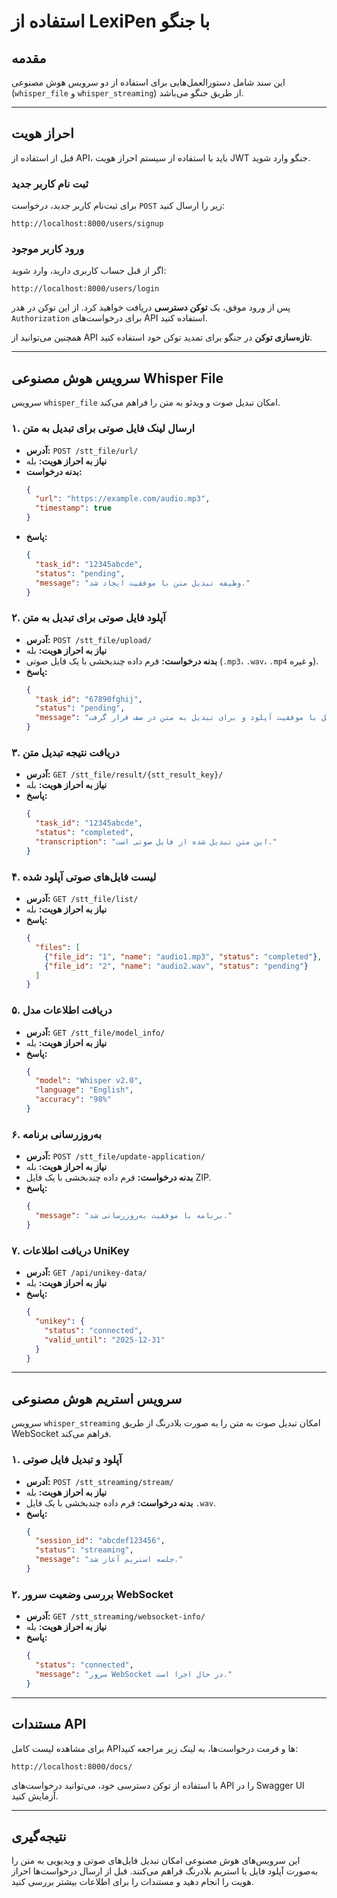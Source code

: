 # استفاده از LexiPen با جنگو

## مقدمه
این سند شامل دستورالعمل‌هایی برای استفاده از دو سرویس هوش مصنوعی (`whisper_file` و `whisper_streaming`) از طریق جنگو می‌باشد.

---

## احراز هویت
قبل از استفاده از API، باید با استفاده از سیستم احراز هویت JWT جنگو وارد شوید.

### **ثبت نام کاربر جدید**
برای ثبت‌نام کاربر جدید، درخواست `POST` زیر را ارسال کنید:
```plaintext
http://localhost:8000/users/signup
```

### **ورود کاربر موجود**
اگر از قبل حساب کاربری دارید، وارد شوید:
```plaintext
http://localhost:8000/users/login
```

پس از ورود موفق، یک **توکن دسترسی** دریافت خواهید کرد. از این توکن در هدر `Authorization` برای درخواست‌های API استفاده کنید.

همچنین می‌توانید از API **تازه‌سازی توکن** در جنگو برای تمدید توکن خود استفاده کنید.

---

## سرویس هوش مصنوعی Whisper File
سرویس `whisper_file` امکان تبدیل صوت و ویدئو به متن را فراهم می‌کند.

### **۱. ارسال لینک فایل صوتی برای تبدیل به متن**
- **آدرس:** `POST /stt_file/url/`
- **نیاز به احراز هویت:** بله
- **بدنه درخواست:**
  ```json
  {
    "url": "https://example.com/audio.mp3",
    "timestamp": true
  }
  ```
- **پاسخ:**
  ```json
  {
    "task_id": "12345abcde",
    "status": "pending",
    "message": "وظیفه تبدیل متن با موفقیت ایجاد شد."
  }
  ```

### **۲. آپلود فایل صوتی برای تبدیل به متن**
- **آدرس:** `POST /stt_file/upload/`
- **نیاز به احراز هویت:** بله
- **بدنه درخواست:** فرم داده چندبخشی با یک فایل صوتی (`.mp3`، `.wav`، `.mp4` و غیره).
- **پاسخ:**
  ```json
  {
    "task_id": "67890fghij",
    "status": "pending",
    "message": "فایل با موفقیت آپلود و برای تبدیل به متن در صف قرار گرفت."
  }
  ```

### **۳. دریافت نتیجه تبدیل متن**
- **آدرس:** `GET /stt_file/result/{stt_result_key}/`
- **نیاز به احراز هویت:** بله
- **پاسخ:**
  ```json
  {
    "task_id": "12345abcde",
    "status": "completed",
    "transcription": "این متن تبدیل شده از فایل صوتی است."
  }
  ```

### **۴. لیست فایل‌های صوتی آپلود شده**
- **آدرس:** `GET /stt_file/list/`
- **نیاز به احراز هویت:** بله
- **پاسخ:**
  ```json
  {
    "files": [
      {"file_id": "1", "name": "audio1.mp3", "status": "completed"},
      {"file_id": "2", "name": "audio2.wav", "status": "pending"}
    ]
  }
  ```

### **۵. دریافت اطلاعات مدل**
- **آدرس:** `GET /stt_file/model_info/`
- **نیاز به احراز هویت:** بله
- **پاسخ:**
  ```json
  {
    "model": "Whisper v2.0",
    "language": "English",
    "accuracy": "98%"
  }
  ```

### **۶. به‌روزرسانی برنامه**
- **آدرس:** `POST /stt_file/update-application/`
- **نیاز به احراز هویت:** بله
- **بدنه درخواست:** فرم داده چندبخشی با یک فایل ZIP.
- **پاسخ:**
  ```json
  {
    "message": "برنامه با موفقیت به‌روزرسانی شد."
  }
  ```

### **۷. دریافت اطلاعات UniKey**
- **آدرس:** `GET /api/unikey-data/`
- **نیاز به احراز هویت:** بله
- **پاسخ:**
  ```json
  {
    "unikey": {
      "status": "connected",
      "valid_until": "2025-12-31"
    }
  }
  ```

---

## سرویس استریم هوش مصنوعی
سرویس `whisper_streaming` امکان تبدیل صوت به متن را به صورت بلادرنگ از طریق WebSocket فراهم می‌کند.

### **۱. آپلود و تبدیل فایل صوتی**
- **آدرس:** `POST /stt_streaming/stream/`
- **نیاز به احراز هویت:** بله
- **بدنه درخواست:** فرم داده چندبخشی با یک فایل `.wav`.
- **پاسخ:**
  ```json
  {
    "session_id": "abcdef123456",
    "status": "streaming",
    "message": "جلسه استریم آغاز شد."
  }
  ```

### **۲. بررسی وضعیت سرور WebSocket**
- **آدرس:** `GET /stt_streaming/websocket-info/`
- **نیاز به احراز هویت:** بله
- **پاسخ:**
  ```json
  {
    "status": "connected",
    "message": "سرور WebSocket در حال اجرا است."
  }
  ```

---

## مستندات API
برای مشاهده لیست کامل API‌ها و فرمت درخواست‌ها، به لینک زیر مراجعه کنید:
```plaintext
http://localhost:8000/docs/
```

با استفاده از توکن دسترسی خود، می‌توانید درخواست‌های API را در Swagger UI آزمایش کنید.

---

## نتیجه‌گیری
این سرویس‌های هوش مصنوعی امکان تبدیل فایل‌های صوتی و ویدیویی به متن را به‌صورت آپلود فایل یا استریم بلادرنگ فراهم می‌کنند. قبل از ارسال درخواست‌ها احراز هویت را انجام دهید و مستندات را برای اطلاعات بیشتر بررسی کنید.


